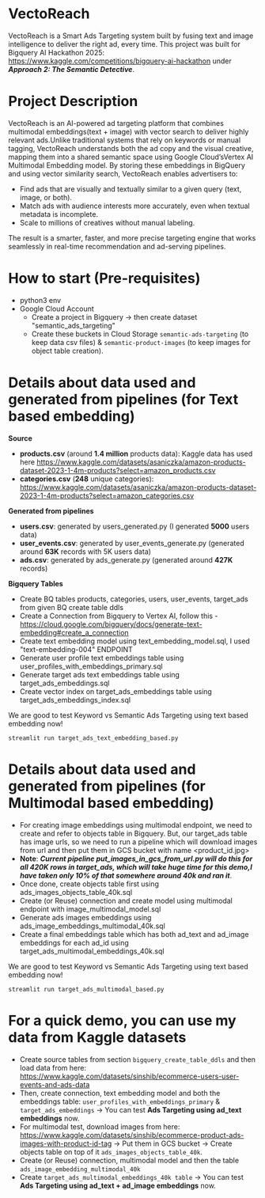 # VectoReach
VectoReach is a Smart Ads Targeting system built by fusing text and image intelligence to deliver the right ad, every time. 
This project was built for Bigquery AI Hackathon 2025: https://www.kaggle.com/competitions/bigquery-ai-hackathon under **_Approach 2: The Semantic Detective_**.

# Project Description
VectoReach is an AI-powered ad targeting platform that combines multimodal embeddings(text + image) with vector search to deliver highly relevant ads.Unlike traditional systems that rely on keywords or manual tagging, VectoReach understands both the ad copy and the visual creative, mapping them into a shared semantic space using Google Cloud’sVertex AI Multimodal Embedding model. 
By storing these embeddings in BigQuery and using vector similarity search, VectoReach enables advertisers to:
* Find ads that are visually and textually similar to a given query (text, image, or both).
* Match ads with audience interests more accurately, even when textual metadata is incomplete.
* Scale to millions of creatives without manual labeling.

The result is a smarter, faster, and more precise targeting engine that works
seamlessly in real-time recommendation and ad-serving pipelines.

# How to start (Pre-requisites)
* python3 env
* Google Cloud Account
    - Create a project in Bigquery -> then create dataset "semantic_ads_targeting"
    - Create these buckets in Cloud Storage `semantic-ads-targeting` (to keep data csv files) & `semantic-product-images` (to keep images        for object table creation).

# Details about data used and generated from pipelines (for Text based embedding)
**Source**
* **products.csv** (around **1.4 million** products data): Kaggle data has used here https://www.kaggle.com/datasets/asaniczka/amazon-products-dataset-2023-1-4m-products?select=amazon_products.csv
* **categories.csv** (**248** unique categories): https://www.kaggle.com/datasets/asaniczka/amazon-products-dataset-2023-1-4m-products?select=amazon_categories.csv

**Generated from pipelines**
* **users.csv**: generated by users_generated.py (I generated **5000** users data)
* **user_events.csv**: generated by user_events_generate.py (generated around **63K** records with 5K users data)
* **ads.csv**: generated by ads_generate.py (generated around **427K** records)

**Bigquery Tables**
* Create BQ tables products, categories, users, user_events, target_ads from given BQ create table ddls
* Create a Connection from Bigquery to Vertex AI, follow this - https://cloud.google.com/bigquery/docs/generate-text-embedding#create_a_connection
* Create text embedding model using text_embedding_model.sql, I used "text-embedding-004" ENDPOINT
* Generate user profile text embeddings table using user_profiles_with_embeddings_primary.sql
* Generate target ads text embeddings table using target_ads_embeddings.sql
* Create vector index on target_ads_embeddings table using target_ads_embeddings_index.sql

We are good to test Keyword vs Semantic Ads Targeting using text based embedding now!

`streamlit run target_ads_text_embedding_based.py`


# Details about data used and generated from pipelines (for Multimodal based embedding)
* For creating image embeddings using multimodal endpoint, we need to create and refer to objects table in Bigquery.
  But, our target_ads table has image urls, so we need to run a pipeline which will download images from url and then
  put them in GCS bucket with name <product_id.jpg>
* **Note**: **_Current pipeline put_images_in_gcs_from_url.py will do this for all 420K rows in target_ads, which will take huge time
  for this demo,I have taken only 10% of that somewhere around 40k and ran it_**.
* Once done, create objects table first using ads_images_objects_table_40k.sql
* Create (or Reuse) connection and create model using multimodal endpoint with image_multimodal_model.sql
* Generate ads images embeddings using ads_image_embeddings_multimodal_40k.sql
* Create a final embeddings table which has both ad_text and ad_image embeddings for each ad_id using target_ads_multimodal_embeddings_40k.sql

We are good to test Keyword vs Semantic Ads Targeting using text based embedding now!

`streamlit run target_ads_multimodal_based.py`

# For a quick demo, you can use my data from Kaggle datasets
* Create source tables from section `bigquery_create_table_ddls` and then load data from here:     https://www.kaggle.com/datasets/sinshib/ecommerce-users-user-events-and-ads-data
* Then, create connection, text embedding model and both the embeddings table: `user_profiles_with_embeddings_primary` & `target_ads_embeddings` -> You can test **Ads Targeting using ad_text embeddings** now.
* For multimodal test, download images from here: https://www.kaggle.com/datasets/sinshib/ecommerce-product-ads-images-with-product-id-tag -> Put them in GCS bucket -> Create objects table on top of it `ads_images_objects_table_40k`.
* Create (or Reuse) connection, multimodal model and then the table `ads_image_embedding_multimodal_40k`
* Create `target_ads_multimodal_embeddings_40k table` -> You can test **Ads Targeting using ad_text + ad_image embeddings** now.
